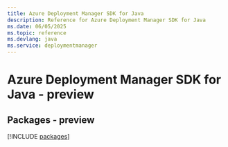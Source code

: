 ```yaml
---
title: Azure Deployment Manager SDK for Java
description: Reference for Azure Deployment Manager SDK for Java
ms.date: 06/05/2025
ms.topic: reference
ms.devlang: java
ms.service: deploymentmanager
---
```

# Azure Deployment Manager SDK for Java - preview
## Packages - preview
[!INCLUDE [packages](deployment-manager-index.md)]